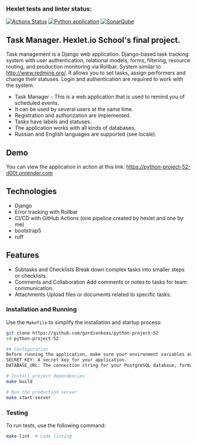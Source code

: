### Hexlet tests and linter status:
[![Actions Status](https://github.com/gordienkoas/python-project-52/actions/workflows/hexlet-check.yml/badge.svg)](https://github.com/gordienkoas/python-project-52/actions)
[![Python application](https://github.com/gordienkoas/python-project-52/actions/workflows/pyci.yml/badge.svg)](https://github.com/gordienkoas/python-project-52/actions/workflows/pyci.yml)
[![SonarQube](https://sonarcloud.io/api/project_badges/measure?project=gordienkoas_python-project-52&metric=alert_status)]((https://sonarcloud.io/api/project_badges/measure?project=gordienkoas_python-project-52&metric=alert_status))


##  Task Manager. Hexlet.io School's final project.

Task management is a Django web application. Django-based task tracking system with user authentication, relational models, forms, filtering, resource routing, and production monitoring via Rollbar. System similar to http://www.redmine.org/. It allows you to set tasks, assign performers and change their statuses. Login and authentication are required to work with the system.
- Task Manager - This is a web application that is used to remind you of scheduled events. 
- It can be used by several users at the same time.
- Registration and authorization are implemented.
- Tasks have labels and statuses.
- The application works with all kinds of databases.
- Russian and English languages are supported (see locale).


## Demo
You can view the application in action at this link:
https://python-project-52-d00t.onrender.com


## Technologies
- Django
- Error tracking with Rollbar
- CI/CD with GitHub Actions (one pipeline created by hexlet and one by me)
- bootstrap5
- ruff

## Features
- Subtasks and Checklists
Break down complex tasks into smaller steps or checklists.
- Comments and Collaboration
Add comments or notes to tasks for team communication.
- Attachments
Upload files or documents related to specific tasks.

### Installation and Running

Use the `Makefile` to simplify the installation and startup process:

```bash
git clone https://github.com/gordienkoas/python-project-52
cd python-project-52

## Configuration
Before running the application, make sure your environment variables are set up correctly. Check the .env file and ensure that it contains valid values for the following variables:
SECRET_KEY: A secret key for your application.
DATABASE_URL: The connection string for your PostgreSQL database, formatted as postgresql://username:password@localhost:5432/database_name.

# Install project dependencies
make build

# Run the production server
make start-server
```

### Testing

To run tests, use the following command:

```bash
make lint  # Code linting
```